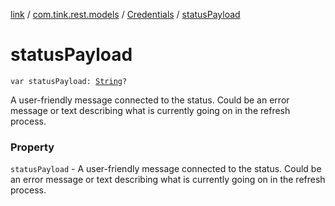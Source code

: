[link](../../index.md) / [com.tink.rest.models](../index.md) / [Credentials](index.md) / [statusPayload](./status-payload.md)

# statusPayload

`var statusPayload: `[`String`](https://kotlinlang.org/api/latest/jvm/stdlib/kotlin/-string/index.html)`?`

A user-friendly message connected to the status. Could be an error message or text describing what is currently going on in the refresh process.

### Property

`statusPayload` - A user-friendly message connected to the status. Could be an error message or text describing what is currently going on in the refresh process.